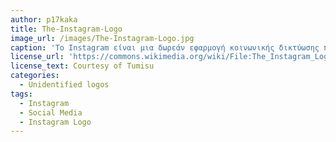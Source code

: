 ```yaml
---
author: p17kaka
title: The-Instagram-Logo
image_url: /images/The-Instagram-Logo.jpg
caption: 'Το Instagram είναι μια δωρεάν εφαρμογή κοινωνικής δικτύωσης που δίνει την δυνατότητα επεξεργασίας και κοινοποίησης φωτογραφιών και βίντεο στο διαδίκτυο. Οι χρήστες μπορούν να μοιράζονται φωτογραφίες και βίντεο με τους ακολούθους τους (followers) ή με επιλεγμένη ομάδα φίλων, να σχολιάζουν και να δηλώνουν ότι μια δημοσίευση τους αρέσει.'
license_url: 'https://commons.wikimedia.org/wiki/File:The_Instagram_Logo.jpg'
license_text: Courtesy of Tumisu
categories:
  - Unidentified logos
tags:
  - Instagram
  - Social Media
  - Instagram Logo
--- 
```

 

